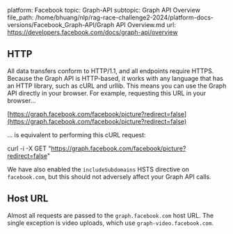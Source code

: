 platform: Facebook
topic: Graph-API
subtopic: Graph API Overview
file_path: /home/bhuang/nlp/rag-race-challenge2-2024/platform-docs-versions/Facebook_Graph-API/Graph API Overview.md
url: https://developers.facebook.com/docs/graph-api/overview

## HTTP

All data transfers conform to HTTP/1.1, and all endpoints require HTTPS. Because the Graph API is HTTP-based, it works with any language that has an HTTP library, such as cURL and urllib. This means you can use the Graph API directly in your browser. For example, requesting this URL in your browser...

[https://graph.facebook.com/facebook/picture?redirect=false](https://graph.facebook.com/facebook/picture?redirect=false)

... is equivalent to performing this cURL request:

curl -i -X GET "https://graph.facebook.com/facebook/picture?redirect=false"

We have also enabled the `includeSubdomains` HSTS directive on `facebook.com`, but this should not adversely affect your Graph API calls.

## Host URL

Almost all requests are passed to the `graph.facebook.com` host URL. The single exception is video uploads, which use `graph-video.facebook.com`.